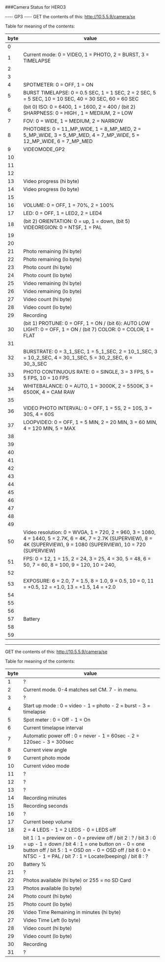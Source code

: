 ###Camera Status for HERO3

---- GP3 ----
GET the contents of this: http://10.5.5.9/camera/sx

Table for meaning of the contents:

byte | value
-----|--------
   0 |
   1 | Current mode: 0 = VIDEO, 1 = PHOTO, 2 = BURST, 3 = TIMELAPSE
   2 | 
   3 | 
   4 | SPOTMETER: 0 = OFF, 1 = ON
   5 | BURST TIMELAPSE: 0 = 0.5 SEC, 1 = 1 SEC, 2 = 2 SEC, 5 = 5 SEC, 10 = 10 SEC, 40 = 30 SEC, 60 = 60 SEC
   6 | (bit 0) ISO: 0 = 6400, 1 = 1600, 2 = 400 / (bit 2) SHARPNESS: 0 = HIGH , 1 = MEDIUM, 2 = LOW
   7 | FOV: 0 = WIDE, 1 = MEDIUM, 2 = NARROW
   8 | PHOTORES: 0 = 11_MP_WIDE, 1 = 8_MP_MED, 2 = 5_MP_WIDE, 3 = 5_MP_MED, 4 = 7_MP_WIDE, 5 = 12_MP_WIDE, 6 = 7_MP_MED
   9 | VIDEOMODE_GP2
  10 | 
  11 | 
  12 | 
  13 | Video progress (hi byte)
  14 | Video progress (lo byte)
  15 | 
  16 | VOLUME: 0 = OFF, 1 = 70%, 2 = 100%
  17 | LED: 0 = OFF, 1 = LED2, 2 = LED4
  18 | (bit 2) ORIENTATION: 0 = up, 1 = down, (bit 5) VIDEOREGION: 0 = NTSF, 1 = PAL
  19 | 
  20 | 
  21 | Photo remaining (hi byte)
  22 | Photo remaining (lo byte)
  23 | Photo count (hi byte)
  24 | Photo count (lo byte)
  25 | Video remaining (hi byte)
  26 | Video remaining (lo byte)
  27 | Video count (hi byte)
  28 | Video count (lo byte)
  29 | Recording
  30 | (bit 1) PROTUNE: 0 = OFF, 1 = ON / (bit 6): AUTO LOW LIGHT: 0 = OFF, 1 = ON / (bit 7) COLOR: 0 = COLOR, 1 = FLAT
  31 | 
  32 | BURSTRATE: 0 = 3_1_SEC, 1 = 5_1_SEC, 2 = 10_1_SEC, 3 = 10_2_SEC, 4 = 30_1_SEC, 5 = 30_2_SEC, 6 = 30_3_SEC
  33 | PHOTO CONTINUOUS RATE: 0 = SINGLE, 3 = 3 FPS, 5 = 5 FPS, 10 = 10 FPS
  34 | WHITEBALANCE: 0 = AUTO, 1 = 3000K, 2 = 5500K, 3 = 6500K, 4 = CAM RAW
  35 | 
  36 | VIDEO PHOTO INTERVAL: 0 = OFF, 1 = 5S, 2 = 10S, 3 = 30S, 4 = 60S
  37 | LOOPVIDEO: 0 = OFF, 1 = 5 MIN, 2 = 20 MIN, 3 = 60 MIN, 4 = 120 MIN, 5 = MAX
  38 | 
  39 | 
  40 | 
  41 | 
  42 | 
  43 | 
  44 | 
  45 | 
  46 | 
  47 | 
  48 | 
  49 | 
  50 | Video resolution: 0 = WVGA, 1 = 720, 2 = 960, 3 = 1080, 4 = 1440, 5 = 2.7K, 6 = 4K, 7 = 2.7K (SUPERVIEW), 8 = 4K (SUPERVIEW), 9 = 1080 (SUPERVIEW), 10 = 720 (SUPERVIEW)
  51 | FPS: 0 = 12, 1 = 15, 2 = 24, 3 = 25, 4 = 30, 5 = 48, 6 = 50, 7 = 60, 8 = 100,  9 = 120, 10 = 240,
  52 | 
  53 | EXPOSURE: 6 = 2.0, 7 = 1.5, 8 = 1.0, 9 = 0.5, 10 = 0, 11 = +0.5, 12 = +1.0, 13 = +1.5, 14 = +2.0
  54 | 
  55 | 
  56 | 
  57 | Battery
  58 | 
  59 | 
  
-----------------------------------------------------

GET the contents of this: http://10.5.5.9/camera/se

Table for meaning of the contents:

byte | value
-----|--------
1    | ?
2 | Current mode. 0-4 matches set CM. 7 - in menu.
3 | ?
4 | Start up mode : 0 = video - 1 = photo - 2 = burst - 3 = timelapse
5 | Spot meter : 0 = Off - 1 = On
6 | Current timelapse interval
7 | Automatic power off : 0 = never - 1 = 60sec - 2 = 120sec - 3 = 300sec
8 | Current view angle
9 | Current photo mode
10 | Current video mode
11 | ?
12 | ?
13 | ?
14 | Recording minutes
15 | Recording seconds
16 | ?
17 | Current beep volume
18 | 2 = 4 LEDS - 1 = 2 LEDS - 0 = LEDS off
19 | bit 1 : 1 = preview on - 0 = preview off / bit 2 : ? / bit 3 : 0 = up - 1 = down / bit 4 : 1 = one button on - 0 = one button off / bit 5 : 1 = OSD on - 0 = OSD off / bit 6 : 0 = NTSC - 1 = PAL / bit 7 : 1 = Locate(beeping) / bit 8 : ?
20 | Battery %
21 | ?
22 | Photos available (hi byte) or 255 = no SD Card
23 | Photos available (lo byte)
24 | Photo count (hi byte)
25 | Photo count (lo byte)
26 | Video Time Remaining in minutes (hi byte)
27 | Video Time Left (lo byte)
28 | Video count (hi byte)
29 | Video count (lo byte)
30 | Recording
31 | ?
